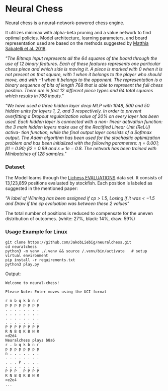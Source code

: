 # Neural Chess
Neural chess is a neural-network-powered chess engine.

It utilizes minimax with alpha-beta pruning and a value network to find optimal policies.
Model architecture, learning parameters, and board representation used are based on the methods suggested by [Matthia Sabatelli et al. 2018](https://www.ai.rug.nl/~mwiering/GROUP/ARTICLES/ICPRAM_CHESS_DNN_2018.pdf).

*"The Bitmap Input represents all the 64 squares of
the board through the use of 12 binary features. Each
of these features represents one particular chess piece
and which side is moving it. A piece is marked with
0 when it is not present on that square, with 1 when it
belongs to the player who should move, and with −1
when it belongs to the opponent. The representation
is a binary sequence of bits of length 768 that is able
to represent the full chess position. There are in fact
12 different piece types and 64 total squares which
results in 768 inputs."*

*"We have used a three hidden layer deep MLP with
1048, 500 and 50 hidden units for layers 1, 2, and 3
respectively. In order to prevent overfitting a Dropout
regularization value of 20% on every layer has been
used. Each hidden layer is connected with a non-
linear activation function: the 3 main hidden layers
make use of the Rectified Linear Unit (ReLU) activa-
tion function, while the final output layer consists of
a Softmax output. The Adam algorithm has been used
for the stochastic optimization problem and has been
initialized with the following parameters: η = 0.001;
β1 = 0.90; β2 = 0.99 and ε = 1e − 0.8. The network
has been trained with Minibatches of 128 samples."*

### Dataset
The Model learns through the [Lichess EVALUATIONS](https://database.lichess.org/#evals) data set.
It consists of 13,123,859 positions evaluated by stockfish. Each position is labeled as suggested in the mentioned paper:

*"A label of Winning has been assigned if cp > 1.5, Losing if it
was < −1.5 and Draw if the cp evaluation was
between these 2 values"*

The total number of positions is reduced to compensate for the uneven distribution of outcomes. (white: 27%, black: 14%, draw: 59%)

### Usage Example for Linux
```
git clone https://github.com/JakobLiebig/neuralchess.git
cd neuralchess
python3 -m venv ./.venv && source /.venv/bin/activate   # setup virtual environment
pip install -r requirements.txt
python3 play.py
```
Output:

```
Welcome to neural-chess!

Please Note: Enter moves using the UCI format

r n b q k b n r
p p p p p p p p
. . . . . . . .
. . . . . . . .
. . . . . . . .
. . . . . . . .
P P P P P P P P
R N B Q K B N R
>d2d4
Neuralchess plays b8a6
r . b q k b n r
p p p p p p p p
n . . . . . . .
. . . . . . . .
. . . P . . . .
. . . . . . . .
P P P . P P P P
R N B Q K B N R
>e2e4
...
```
